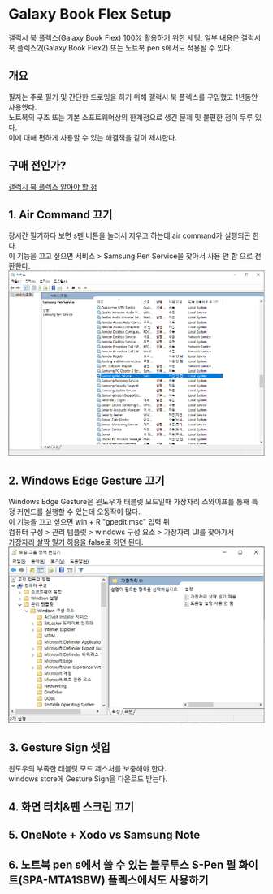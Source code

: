 # Galaxy Book Flex Setup

갤럭시 북 플렉스(Galaxy Book Flex) 100% 활용하기 위한 세팅, 일부 내용은 갤럭시 북 플렉스2(Galaxy Book Flex2) 또는 노트북 pen s에서도 적용될 수 있다.


## 개요

필자는 주로 필기 및 간단한 드로잉을 하기 위해 갤럭시 북 플렉스를 구입했고 1년동안 사용했다.<br>
노트북의 구조 또는 기본 소프트웨어상의 한계점으로 생긴 문제 및 불편한 점이 두루 있다.<br>
이에 대해 편하게 사용할 수 있는 해결책을 같이 제시한다.


## 구매 전인가?

[갤럭시 북 플렉스 알아야 할 점](./before_purchase.md)


## 1. Air Command 끄기

장시간 필기하다 보면 s펜 버튼을 눌러서 지우고 하는데 air command가 실행되곤 한다.<br>
이 기능을 끄고 싶으면 서비스 > Samsung Pen Service을 찾아서 사용 안 함 으로 전환한다. 
![service](./images/service.png)

## 2. Windows Edge Gesture 끄기

Windows Edge Gesture은 윈도우가 태블릿 모드일때 가장자리 스와이프를 통해 특정 커멘드를 실행할 수 있는데 오동작이 많다.<br>
이 기능을 끄고 싶으면 win + R "gpedit.msc" 입력 뒤<br>
컴퓨터 구성 > 관리 템플릿 > windows 구성 요소 > 가장자리 UI를 찾아가서<br>
가장자리 살짝 밀기 허용을 false로 하면 된다.
![gpedit](./images/gpedit.png)

## 3. Gesture Sign 셋업

윈도우의 부족한 태블릿 모드 제스처를 보충해야 한다.<br>
windows store에 Gesture Sign을 다운로드 받는다.

## 4. 화면 터치&펜 스크린 끄기

## 5. OneNote + Xodo vs Samsung Note

## 6. 노트북 pen s에서 쓸 수 있는 블루투스 S-Pen 펄 화이트(SPA-MTA1SBW) 플렉스에서도 사용하기

